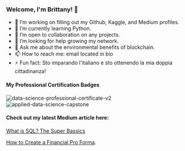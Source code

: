 
### Welcome, I'm Brittany! 👋

- 🔭 I’m working on filling out my Github, Kaggle, and Medium profiles.
- 🌱 I’m currently learning Python.
- 👯 I’m open to collaboration on any projects.
- 🤔 I’m looking for help growing my network.
- 💬 Ask me about the environmental benefits of blockchain.
- 📫 How to reach me: email located in bio
- ⚡ Fun fact: Sto imparando l'italiano e sto ottenendo la mia doppia cittadinanza!

#### My Professional Certification Badges
<!--START_SECTION:badges-->
![data-science-professional-certificate-v2](https://user-images.githubusercontent.com/88746362/167914862-b05d7e2c-3668-49f4-a692-6fa3bf94e4bd.png)
![applied-data-science-capstone](https://user-images.githubusercontent.com/88746362/167915036-f4c633df-ad3f-4926-8989-f933ca6c9d4a.png)
<!--END_SECTION:badges-->

#### Check out my latest Medium article here:
<p>
<a href="https://medium.com/@bducca/what-is-sql-the-super-basics-d4315e34cb81"
   title=>What is SQL? The Super Bassics</a>
<p> 
<a href="https://medium.com/@bducca/how-to-create-a-financial-pro-forma-33a58304b535"
   title=>How to Create a Financial Pro Forma</a>.
</p>
